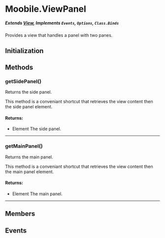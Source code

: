 Moobile.ViewPanel
================================================================================
##### Extends [View](Docs/View/View.md), Implements `Events`, `Options`, `Class.Binds`

Provides a view that handles a panel with two panes.

Initialization
--------------------------------------------------------------------------------

Methods
--------------------------------------------------------------------------------

### getSidePanel()

Returns the side panel.

This method is a conveniant shortcut that retrieves the view content
then the side panel element.


#### Returns:

- Element The side panel.


-----

### getMainPanel()

Returns the main panel.

This method is a conveniant shortcut that retrieves the view content
then the main panel element.


#### Returns:

- Element The main panel.


-----


Members
--------------------------------------------------------------------------------


Events
--------------------------------------------------------------------------------